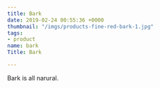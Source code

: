 ```yaml
---
title: Bark
date: 2019-02-24 00:55:36 +0000
thumbnail: "/imgs/products-fine-red-bark-1.jpg"
tags:
- product
name: bark
Title: Bark

---
```

Bark is all narural.